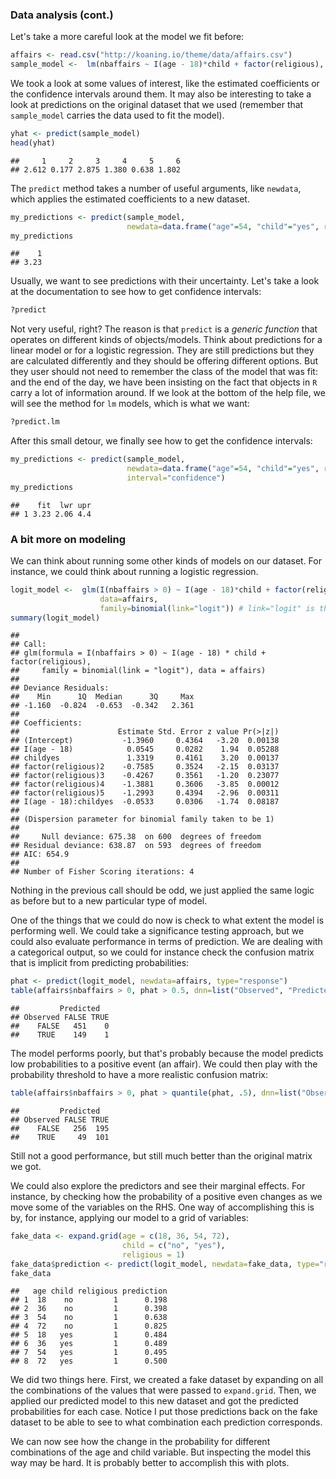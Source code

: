### Data analysis (cont.)

Let's take a more careful look at the model we fit before:

``` r
affairs <- read.csv("http://koaning.io/theme/data/affairs.csv")
sample_model <-  lm(nbaffairs ~ I(age - 18)*child + factor(religious), data=affairs)
```

We took a look at some values of interest, like the estimated coefficients or the confidence intervals around them. It may also be interesting to take a look at predictions on the original dataset that we used (remember that `sample_model` carries the data used to fit the model).

``` r
yhat <- predict(sample_model)
head(yhat)
```

    ##     1     2     3     4     5     6 
    ## 2.612 0.177 2.875 1.380 0.638 1.802

The `predict` method takes a number of useful arguments, like `newdata`, which applies the estimated coefficients to a new dataset.

``` r
my_predictions <- predict(sample_model,
                          newdata=data.frame("age"=54, "child"="yes", religious=1))
my_predictions
```

    ##    1 
    ## 3.23

Usually, we want to see predictions with their uncertainty. Let's take a look at the documentation to see how to get confidence intervals:

``` r
?predict
```

Not very useful, right? The reason is that `predict` is a *generic function* that operates on different kinds of objects/models. Think about predictions for a linear model or for a logistic regression. They are still predictions but they are calculated differently and they should be offering different options. But they user should not need to remember the class of the model that was fit: and the end of the day, we have been insisting on the fact that objects in `R` carry a lot of information around. If we look at the bottom of the help file, we will see the method for `lm` models, which is what we want:

``` r
?predict.lm
```

After this small detour, we finally see how to get the confidence intervals:

``` r
my_predictions <- predict(sample_model,
                          newdata=data.frame("age"=54, "child"="yes", religious=1),
                          interval="confidence")
my_predictions
```

    ##    fit  lwr upr
    ## 1 3.23 2.06 4.4

### A bit more on modeling

We can think about running some other kinds of models on our dataset. For instance, we could think about running a logistic regression.

``` r
logit_model <-  glm(I(nbaffairs > 0) ~ I(age - 18)*child + factor(religious), 
                    data=affairs, 
                    family=binomial(link="logit")) # link="logit" is the default
summary(logit_model)
```

    ## 
    ## Call:
    ## glm(formula = I(nbaffairs > 0) ~ I(age - 18) * child + factor(religious), 
    ##     family = binomial(link = "logit"), data = affairs)
    ## 
    ## Deviance Residuals: 
    ##    Min      1Q  Median      3Q     Max  
    ## -1.160  -0.824  -0.653  -0.342   2.361  
    ## 
    ## Coefficients:
    ##                      Estimate Std. Error z value Pr(>|z|)
    ## (Intercept)           -1.3960     0.4364   -3.20  0.00138
    ## I(age - 18)            0.0545     0.0282    1.94  0.05288
    ## childyes               1.3319     0.4161    3.20  0.00137
    ## factor(religious)2    -0.7585     0.3524   -2.15  0.03137
    ## factor(religious)3    -0.4267     0.3561   -1.20  0.23077
    ## factor(religious)4    -1.3881     0.3606   -3.85  0.00012
    ## factor(religious)5    -1.2993     0.4394   -2.96  0.00311
    ## I(age - 18):childyes  -0.0533     0.0306   -1.74  0.08187
    ## 
    ## (Dispersion parameter for binomial family taken to be 1)
    ## 
    ##     Null deviance: 675.38  on 600  degrees of freedom
    ## Residual deviance: 638.87  on 593  degrees of freedom
    ## AIC: 654.9
    ## 
    ## Number of Fisher Scoring iterations: 4

Nothing in the previous call should be odd, we just applied the same logic as before but to a new particular type of model.

One of the things that we could do now is check to what extent the model is performing well. We could take a significance testing approach, but we could also evaluate performance in terms of prediction. We are dealing with a categorical output, so we could for instance check the confusion matrix that is implicit from predicting probabilities:

``` r
phat <- predict(logit_model, newdata=affairs, type="response")
table(affairs$nbaffairs > 0, phat > 0.5, dnn=list("Observed", "Predicted"))
```

    ##         Predicted
    ## Observed FALSE TRUE
    ##    FALSE   451    0
    ##    TRUE    149    1

The model performs poorly, but that's probably because the model predicts low probabilities to a positive event (an affair). We could then play with the probability threshold to have a more realistic confusion matrix:

``` r
table(affairs$nbaffairs > 0, phat > quantile(phat, .5), dnn=list("Observed", "Predicted"))
```

    ##         Predicted
    ## Observed FALSE TRUE
    ##    FALSE   256  195
    ##    TRUE     49  101

Still not a good performance, but still much better than the original matrix we got.

We could also explore the predictors and see their marginal effects. For instance, by checking how the probability of a positive even changes as we move some of the variables on the RHS. One way of accomplishing this is by, for instance, applying our model to a grid of variables:

``` r
fake_data <- expand.grid(age = c(18, 36, 54, 72), 
                         child = c("no", "yes"), 
                         religious = 1)
fake_data$prediction <- predict(logit_model, newdata=fake_data, type="response")
fake_data
```

    ##   age child religious prediction
    ## 1  18    no         1      0.198
    ## 2  36    no         1      0.398
    ## 3  54    no         1      0.638
    ## 4  72    no         1      0.825
    ## 5  18   yes         1      0.484
    ## 6  36   yes         1      0.489
    ## 7  54   yes         1      0.495
    ## 8  72   yes         1      0.500

We did two things here. First, we created a fake dataset by expanding on all the combinations of the values that were passed to `expand.grid`. Then, we applied our predicted model to this new dataset and got the predicted probabilities for each case. Notice I put those predictions back on the fake dataset to be able to see to what combination each prediction corresponds.

We can now see how the change in the probability for different combinations of the age and child variable. But inspecting the model this way may be hard. It is probably better to accomplish this with plots.
